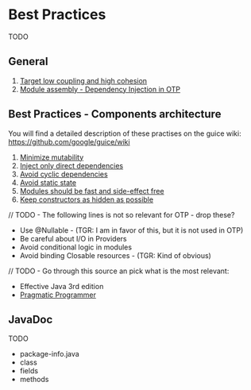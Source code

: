 # Best Practices
TODO

## General 
  1. [Target low coupling and high cohesion](TODO)
  1. [Module assembly - Dependency Injection in OTP](ModulesAssembly.md)


## Best Practices - Components architecture 
You will find a detailed description of these practises on the guice wiki: https://github.com/google/guice/wiki 

  1. [Minimize mutability](https://github.com/google/guice/wiki/MinimizeMutability)
  1. [Inject only direct dependencies](https://github.com/google/guice/wiki/InjectOnlyDirectDependencies)
  1. [Avoid cyclic dependencies](https://github.com/google/guice/wiki/CyclicDependencies)
  1. [Avoid static state](https://github.com/google/guice/wiki/AvoidStaticState)
  1. [Modules should be fast and side-effect free](https://github.com/google/guice/wiki/ModulesShouldBeFastAndSideEffectFree)
  1. [Keep constructors as hidden as possible](https://github.com/google/guice/wiki/KeepConstructorsHidden)

// TODO - The following lines is not so relevant for OTP - drop these?
  - Use @Nullable - (TGR: I am in favor of this, but it is not used in OTP)
  - Be careful about I/O in Providers
  - Avoid conditional logic in modules
  - Avoid binding Closable resources - (TGR: Kind of obvious)


// TODO - Go through this source an pick what is the most relevant:

 - Effective Java 3rd edition
 - [Pragmatic Programmer](https://www.nceclusters.no/globalassets/filer/nce/diverse/the-pragmatic-programmer.pdf) 


## JavaDoc
TODO 
 - package-info.java
 - class
 - fields
 - methods


